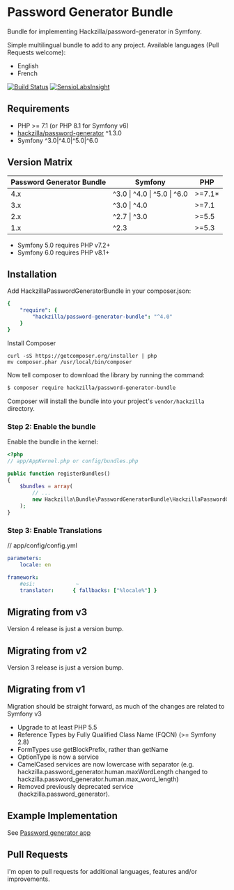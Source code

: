 Password Generator Bundle
=========================

Bundle for implementing Hackzilla/password-generator in Symfony.

Simple multilingual bundle to add to any project. Available languages (Pull Requests welcome):

* English
* French

[![Build Status](https://travis-ci.org/hackzilla/password-generator-bundle.png?branch=master)](https://travis-ci.org/hackzilla/password-generator-bundle)
[![SensioLabsInsight](https://insight.sensiolabs.com/projects/022d0d22-f291-4923-8c03-14e665d94b9c/mini.png)](https://insight.sensiolabs.com/projects/022d0d22-f291-4923-8c03-14e665d94b9c)

Requirements
------------

* PHP >= 7.1 (or PHP 8.1 for Symfony v6)
* [hackzilla/password-generator](https://github.com/hackzilla/password-generator) ^1.3.0
* Symfony ^3.0|^4.0|^5.0|^6.0


Version Matrix
--------------

| Password Generator Bundle | Symfony                                  | PHP    |
|---------------------------|------------------------------------------|--------|
| 4.x                       | ^3.0 &#124; ^4.0 &#124; ^5.0 &#124; ^6.0 | >=7.1* |
| 3.x                       | ^3.0 &#124; ^4.0                         | >=7.1  |
| 2.x                       | ^2.7 &#124; ^3.0                         | >=5.5  |
| 1.x                       | ^2.3                                     | >=5.3  |

* Symfony 5.0 requires PHP v7.2+
* Symfony 6.0 requires PHP v8.1+

Installation
------------

Add HackzillaPasswordGeneratorBundle in your composer.json:

```yaml
{
    "require": {
        "hackzilla/password-generator-bundle": "^4.0"
    }
}
```

Install Composer

```
curl -sS https://getcomposer.org/installer | php
mv composer.phar /usr/local/bin/composer
```

Now tell composer to download the library by running the command:

``` bash
$ composer require hackzilla/password-generator-bundle
```

Composer will install the bundle into your project's `vendor/hackzilla` directory.

### Step 2: Enable the bundle

Enable the bundle in the kernel:

``` php
<?php
// app/AppKernel.php or config/bundles.php

public function registerBundles()
{
    $bundles = array(
        // ...
        new Hackzilla\Bundle\PasswordGeneratorBundle\HackzillaPasswordGeneratorBundle(),
    );
}
```

### Step 3: Enable Translations

// app/config/config.yml
```yaml
parameters:
    locale: en

framework:
    #esi:             ~
    translator:      { fallbacks: ["%locale%"] }
```

Migrating from v3
-----------------

Version 4 release is just a version bump.


Migrating from v2
-----------------

Version 3 release is just a version bump.


Migrating from v1
-----------------

Migration should be straight forward, as much of the changes are related to Symfony v3

* Upgrade to at least PHP 5.5
* Reference Types by Fully Qualified Class Name (FQCN) (>= Symfony 2.8)
* FormTypes use getBlockPrefix, rather than getName
* OptionType is now a service
* CamelCased services are now lowercase with separator (e.g. hackzilla.password_generator.human.maxWordLength changed to hackzilla.password_generator.human.max_word_length)
* Removed previously deprecated service (hackzilla.password_generator).

Example Implementation
----------------------

See [Password generator app](https://github.com/hackzilla/password-generator-app)


Pull Requests
-------------

I'm open to pull requests for additional languages, features and/or improvements.

